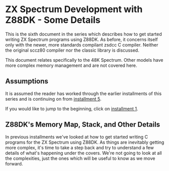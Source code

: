 # ZX Spectrum Development with Z88DK - Some Details

This is the sixth document in the series which describes how to get started
writing ZX Spectrum programs using Z88DK. As before, it concerns itself only
with the newer, more standards compilant zsdcc C compiler. Neither the original
sccz80 compiler nor the classic library is discussed.

This document relates specifically to the 48K Spectrum. Other models have more
complex memory management and are not covered here.

## Assumptions

It is assumed the reader has worked through the earlier installments of this
series and is continuing on from [installment 5](https://github.com/z88dk/z88dk/blob/master/doc/ZXSpectrumZSDCCnewlib_05_MultipleFiles.md).

If you would like to jump to the beginning, click on [installment 1](https://github.com/z88dk/z88dk/blob/master/doc/ZXSpectrumZSDCCnewlib_01_GettingStarted.md).

## Z88DK's Memory Map, Stack, and Other Details

In previous installments we've looked at how to get started writing C programs
for the ZX Spectrum using Z88DK. As things are inevitably getting more complex,
it's time to take a step back and try to understand a few details of what's
happening under the covers. We're not going to look at all the complexities,
just the ones which will be useful to know as we move forward.

